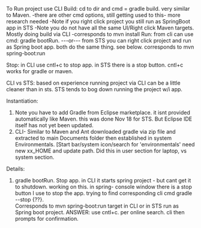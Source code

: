 To Run project use CLI
Build: cd to dir and cmd = gradle build.  very similar to Maven.
	-there are other cmd options, still getting used to this- more research needed
	-Note if you right click project you still run as SpringBoot app in STS
	-Note you do not have all the same UI/Right click Maven targets.  Mostly doing build via CLI
	-corresponds to mvn install
Run:  from cli can use cmd: gradle bootRun.
	---or--- from STS you can right click project and run as Spring boot app.  both do the same thing. see below.
	corresponds to mvn spring-boot:run

Stop: in CLI use cntl+c to stop app.  in STS there is a stop button.  cntl+c works for gradle or maven.

CLI vs STS: based on experience 
	running project via CLI can be a little cleaner than in sts.  STS tends to bog down running the project w/i app.


Instantiation:
1) Note you have to add Gradle from Eclipse marketplace.  it isnt provided automatically like Maven.
this was done Nov 18 for STS.  But Eclipse IDE itself has not yet been updated.
2) CLI- Similar to Maven and Ant downloaded gradle via zip file and extracted to main Documents folder
	then established in system Environmentals.  [Start bar/system icon/search for 'environmentals'
	need new xx_HOME and update path.  Did this in user section for laptop, vs system section.

Details:
1) gradle bootRun.  Stop app.  in CLI it starts spring project - but cant get it to shutdown.  working on this.
	in spring- console window there is a stop button I use to stop the app.  trying to find corresponding cli cmd
	gradle --stop  {??}.  
	Corresponds to mvn spring-boot:run 
		target in CLI or 
		in STS run as Spring boot project.
	ANSWER: use cntl+c.  per online search.  cli then prompts for confirmation.